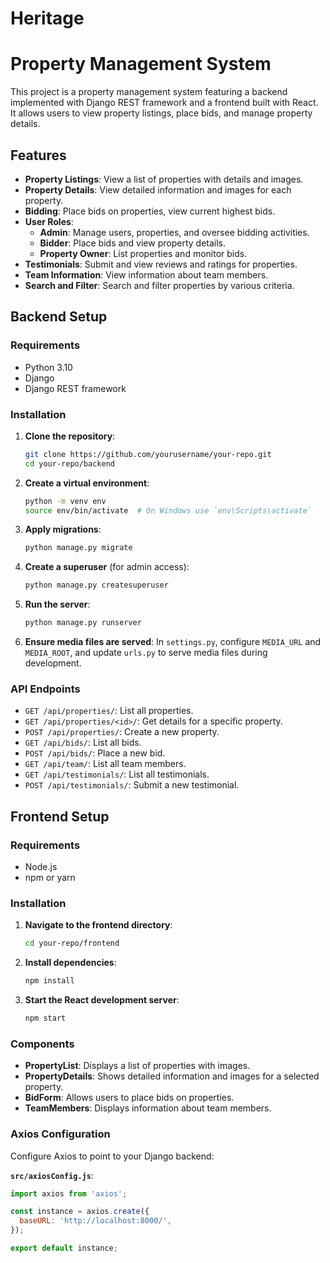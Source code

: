 # Heritage
# Property Management System

This project is a property management system featuring a backend implemented with Django REST framework and a frontend built with React. It allows users to view property listings, place bids, and manage property details.

## Features

- **Property Listings**: View a list of properties with details and images.
- **Property Details**: View detailed information and images for each property.
- **Bidding**: Place bids on properties, view current highest bids.
- **User Roles**: 
  - **Admin**: Manage users, properties, and oversee bidding activities.
  - **Bidder**: Place bids and view property details.
  - **Property Owner**: List properties and monitor bids.
- **Testimonials**: Submit and view reviews and ratings for properties.
- **Team Information**: View information about team members.
- **Search and Filter**: Search and filter properties by various criteria.

## Backend Setup

### Requirements

- Python 3.10
- Django
- Django REST framework

### Installation

1. **Clone the repository**:
    ```bash
    git clone https://github.com/yourusername/your-repo.git
    cd your-repo/backend
    ```

2. **Create a virtual environment**:
    ```bash
    python -m venv env
    source env/bin/activate  # On Windows use `env\Scripts\activate`
    ```

3. **Apply migrations**:
    ```bash
    python manage.py migrate
    ```

5. **Create a superuser** (for admin access):
    ```bash
    python manage.py createsuperuser
    ```

6. **Run the server**:
    ```bash
    python manage.py runserver
    ```

7. **Ensure media files are served**: In `settings.py`, configure `MEDIA_URL` and `MEDIA_ROOT`, and update `urls.py` to serve media files during development.

### API Endpoints

- `GET /api/properties/`: List all properties.
- `GET /api/properties/<id>/`: Get details for a specific property.
- `POST /api/properties/`: Create a new property.
- `GET /api/bids/`: List all bids.
- `POST /api/bids/`: Place a new bid.
- `GET /api/team/`: List all team members.
- `GET /api/testimonials/`: List all testimonials.
- `POST /api/testimonials/`: Submit a new testimonial.

## Frontend Setup

### Requirements

- Node.js
- npm or yarn

### Installation

1. **Navigate to the frontend directory**:
    ```bash
    cd your-repo/frontend
    ```

2. **Install dependencies**:
    ```bash
    npm install
    ```

3. **Start the React development server**:
    ```bash
    npm start
    ```

### Components

- **PropertyList**: Displays a list of properties with images.
- **PropertyDetails**: Shows detailed information and images for a selected property.
- **BidForm**: Allows users to place bids on properties.
- **TeamMembers**: Displays information about team members.

### Axios Configuration

Configure Axios to point to your Django backend:

**`src/axiosConfig.js`**:
```javascript
import axios from 'axios';

const instance = axios.create({
  baseURL: 'http://localhost:8000/',
});

export default instance;
